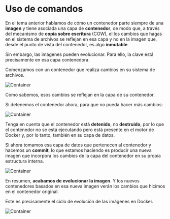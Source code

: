 # Uso de comandos

En el tema anterior hablamos de cómo un contenedor parte siempre de una **imagen** y tiene asociada una capa de **contenedor**, de modo que, a través del mecanismo de **copia sobre escritura** (COW), el los cambios que hagas en el sistema de archivos se reflejan en esa capa y no en la imagen que, desde el punto de vista del contenedor, es algo **inmutable**.

Sin embargo, las imágenes pueden evolucionar. Para ello, la clave está precisamente en esa capa contenedora.

Comenzamos con un contenedor que realiza cambios en su sistema de archivos.

![Container](./../_media/01_creacion_de_imaxes/crear_container_de_imaxe.png)

Como sabemos, esos cambios se reflejan en la capa de su contenedor.

Si detenemos el contenedor ahora, para que no pueda hacer más cambios:

![Container](./../_media/01_creacion_de_imaxes/crear_container_de_imaxe_detido.png)

Tenga en cuenta que el contenedor está **detenido**, no **destruido**, por lo que el contenedor no se está ejecutando pero está presente en el motor de Docker y, por lo tanto, también en su capa de datos.

Si ahora tomamos esa capa de datos que pertenecen al contenedor y hacemos un **commit**, lo que estamos haciendo es producir una nueva imagen que incorpora los cambios de la capa del contenedor en su propia estructura interna.

![Container](./../_media/01_creacion_de_imaxes/crear_container_de_imaxe_detido_commit.png)

En resumen, **acabamos de evolucionar la imagen**. Y los nuevos contenedores basados ​​en esa nueva imagen verán los cambios que hicimos en el contenedor original.

Este es precisamente el ciclo de evolución de las imágenes en Docker.

![Container](./../_media/01_creacion_de_imaxes/evolucion_da_imaxe.png)